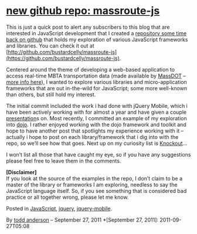 # [new github repo: massroute-js](http://custardbelly.com/blog/2011/09/27/new-github-repo-massroute-js/)

This is just a quick post to alert any subscribers to this blog that are interested in JavaScript development that I created a [repository some time back on github](https://github.com/bustardcelly/massroute-js) that holds my exploration of various JavaScript frameworks and libraries. You can check it out at [http://github.com/bustardcelly/massroute-js](https://github.com/bustardcelly/massroute-js).

Centered around the theme of developing a web-based application to access real-time MBTA transportation data (made available by [MassDOT](http://www.twitter.com/MassDOTdev) – [more info here](http://www.eot.state.ma.us/developers/realtime/)), I wanted to explore various libraries and micro-application frameworks that are out in-the-wild for JavaScript; some more well-known than others, but still hold my interest.

The initial commit included the work i had done with jQuery Mobile, which i have been actively working with for almost a year and have given a couple [presentation](http://www.slideshare.net/todd_anderson/jquery-mobile-progressive-enhancement-with-html5-8302294)s on. Most recently, I committed an example of my exploration into [dojo](http://dojotoolkit.org/). I rather enjoyed working with the dojo framework and toolkit and hope to have another post that spotlights my experience working with it – actually i hope to post on each library/framework that i dig into with the repo, so we’ll see how that goes. Next up on my curiosity list is [Knockout](http://knockoutjs.com/)…

I won’t list all those that have caught my eye, so if you have any suggestions please feel free to leave them in the comments.

**[Disclaimer]**  
If you look at the source of the examples in the repo, I don’t claim to be a master of the library or frameworks I am exploring, needless to say the JavaScript language itself. So, if you see something that is considered bad practice or all together wrong, please let me know.

Posted in [JavaScript](http://custardbelly.com/blog/category/javascript/), [jquery](http://custardbelly.com/blog/category/jquery/), [jquery-mobile](http://custardbelly.com/blog/category/jquery-mobile/).

By [todd anderson](http://custardbelly.com/blog/author/todd-anderson/) – September 27, 2011
  *[September 27, 2011]: 2011-09-27T05:08
